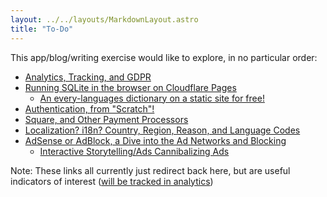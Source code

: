 ```yaml
---
layout: ../../layouts/MarkdownLayout.astro
title: "To-Do"
---
```


This app/blog/writing exercise would like to explore, in no particular order:

- [Analytics, Tracking, and GDPR](/en/todo?utm_source=ToDo&utm_medium=Website&utm_campaign=RealTime&utm_content=Analytics)
- [Running SQLite in the browser on Cloudflare Pages](/en/todo?utm_source=ToDo&utm_medium=Website&utm_campaign=RealTime&utm_content=Sqlite)
  - [An every-languages dictionary on a static site for free!](/en/todo?utm_source=ToDo&utm_medium=Website&utm_campaign=RealTime&utm_content=Languages)
- [Authentication, from "Scratch"!](/en/todo?utm_source=ToDo&utm_medium=Website&utm_campaign=RealTime&utm_content=Authentication)
- [Square, and Other Payment Processors](/en/todo?utm_source=ToDo&utm_medium=Website&utm_campaign=RealTime&utm_content=Payments)
- [Localization? i18n? Country, Region, Reason, and Language Codes](/en/todo?utm_source=ToDo&utm_medium=Website&utm_campaign=RealTime&utm_content=Localization)
- [AdSense or AdBlock, a Dive into the Ad Networks and Blocking](/en/todo?utm_source=ToDo&utm_medium=Website&utm_campaign=RealTime&utm_content=Advertisements)
  - [Interactive Storytelling/Ads Cannibalizing Ads](/en/todo?utm_source=ToDo&utm_medium=Website&utm_campaign=RealTime&utm_content=Storytelling)

Note: These links all currently just redirect back here, but are useful indicators of interest ([will be tracked in analytics](/en/analytics))
